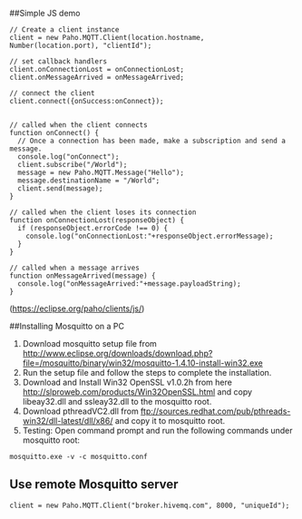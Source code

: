 ##Simple JS demo  

```
// Create a client instance
client = new Paho.MQTT.Client(location.hostname, Number(location.port), "clientId");

// set callback handlers
client.onConnectionLost = onConnectionLost;
client.onMessageArrived = onMessageArrived;

// connect the client
client.connect({onSuccess:onConnect});


// called when the client connects
function onConnect() {
  // Once a connection has been made, make a subscription and send a message.
  console.log("onConnect");
  client.subscribe("/World");
  message = new Paho.MQTT.Message("Hello");
  message.destinationName = "/World";
  client.send(message);
}

// called when the client loses its connection
function onConnectionLost(responseObject) {
  if (responseObject.errorCode !== 0) {
    console.log("onConnectionLost:"+responseObject.errorMessage);
  }
}

// called when a message arrives
function onMessageArrived(message) {
  console.log("onMessageArrived:"+message.payloadString);
}
```
(https://eclipse.org/paho/clients/js/)


##Installing Mosquitto on a PC  
1. Download mosquitto setup file from   http://www.eclipse.org/downloads/download.php?file=/mosquitto/binary/win32/mosquitto-1.4.10-install-win32.exe  
2. Run the setup file and follow the steps to complete the installation.  
3. Download and Install Win32 OpenSSL v1.0.2h from here http://slproweb.com/products/Win32OpenSSL.html and copy libeay32.dll and ssleay32.dll to the mosquitto root.  
4. Download pthreadVC2.dll from ftp://sources.redhat.com/pub/pthreads-win32/dll-latest/dll/x86/ and copy it to mosquitto root.  
5. Testing: Open command prompt and run the following commands under mosquitto root:  
```
mosquitto.exe -v -c mosquitto.conf
```

## Use remote Mosquitto server  
```
client = new Paho.MQTT.Client("broker.hivemq.com", 8000, "uniqueId");
```
